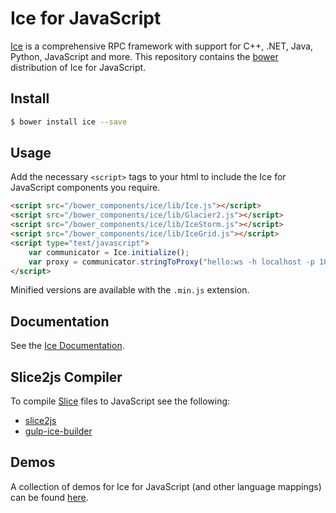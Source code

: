 # Ice for JavaScript

[Ice](https://github.com/zeroc-ice/ice) is a comprehensive RPC framework with support for C++, .NET, Java, Python, JavaScript and more. This repository contains the [bower](http://bower.io/) distribution of Ice for JavaScript.

## Install

```bash
$ bower install ice --save
```

## Usage

Add the necessary `<script>` tags to your html to include the Ice for JavaScript components you require.

```html
<script src="/bower_components/ice/lib/Ice.js"></script>
<script src="/bower_components/ice/lib/Glacier2.js"></script>
<script src="/bower_components/ice/lib/IceStorm.js"></script>
<script src="/bower_components/ice/lib/IceGrid.js"></script>
<script type="text/javascript">
    var communicator = Ice.initialize();
    var proxy = communicator.stringToProxy("hello:ws -h localhost -p 10002");
</script>
```

Minified versions are available with the `.min.js` extension.

## Documentation

See the [Ice Documentation](https://doc.zeroc.com/display/Ice36/JavaScript+Mapping).

## Slice2js Compiler

To compile [Slice](https://doc.zeroc.com/display/Ice36/The+Slice+Language) files to JavaScript see the following:
- [slice2js](https://github.com/zeroc-ice/npm-slice2js)
- [gulp-ice-builder](https://github.com/zeroc-ice/gulp-ice-builder)

## Demos

A collection of demos for Ice for JavaScript (and other language mappings) can be found [here](https://github.com/zeroc-ice/ice-demos).
